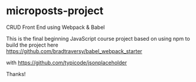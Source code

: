 # microposts-project
CRUD Front End using Webpack &amp; Babel


This is the final beginning JavaScript course project based on using npm to build the project here https://github.com/bradtraversy/babel_webpack_starter

with https://github.com/typicode/jsonplaceholder

Thanks!
